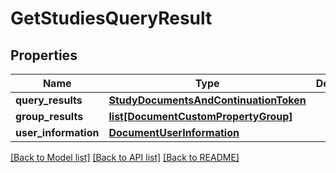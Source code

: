 # GetStudiesQueryResult

## Properties
Name | Type | Description | Notes
------------ | ------------- | ------------- | -------------
**query_results** | [**StudyDocumentsAndContinuationToken**](StudyDocumentsAndContinuationToken.md) |  | [optional] 
**group_results** | [**list[DocumentCustomPropertyGroup]**](DocumentCustomPropertyGroup.md) |  | [optional] 
**user_information** | [**DocumentUserInformation**](DocumentUserInformation.md) |  | [optional] 

[[Back to Model list]](../README.md#documentation-for-models) [[Back to API list]](../README.md#documentation-for-api-endpoints) [[Back to README]](../README.md)


